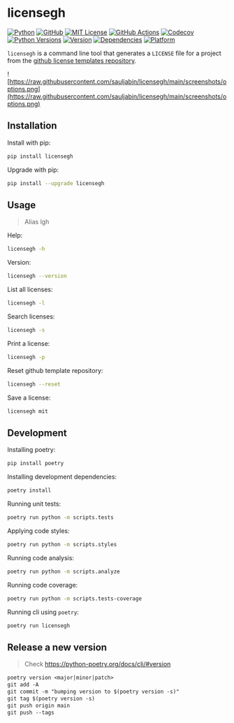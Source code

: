 # licensegh

<a href="https://www.python.org/"><img alt="Python" src="https://img.shields.io/badge/-python-success?logo=python&logoColor=white"></a>
<a href="https://github.com/sauljabin/licensegh"><img alt="GitHub" src="https://img.shields.io/badge/status-active-brightgreen"></a>
<a href="https://github.com/sauljabin/licensegh/blob/main/LICENSE"><img alt="MIT License" src="https://img.shields.io/github/license/sauljabin/licensegh"></a>
<a href="https://github.com/sauljabin/licensegh/actions"><img alt="GitHub Actions" src="https://img.shields.io/github/actions/workflow/status/sauljabin/licensegh/main.yml?branch=main"></a>
<a href="https://app.codecov.io/gh/sauljabin/licensegh"><img alt="Codecov" src="https://img.shields.io/codecov/c/github/sauljabin/licensegh"></a>
<a href="https://pypi.org/project/licensegh"><img alt="Python Versions" src="https://img.shields.io/pypi/pyversions/licensegh"></a>
<a href="https://pypi.org/project/licensegh"><img alt="Version" src="https://img.shields.io/pypi/v/licensegh"></a>
<a href="https://libraries.io/pypi/licensegh"><img alt="Dependencies" src="https://img.shields.io/librariesio/release/pypi/licensegh"></a>
<a href="https://pypi.org/project/licensegh"><img alt="Platform" src="https://img.shields.io/badge/platform-linux%20%7C%20osx-blueviolet"></a>

`licensegh` is a command line tool that generates a `LICENSE` file for a project from the [github license templates repository](https://github.com/github/choosealicense.com/tree/gh-pages/_licenses).

![https://raw.githubusercontent.com/sauljabin/licensegh/main/screenshots/options.png](https://raw.githubusercontent.com/sauljabin/licensegh/main/screenshots/options.png)

## Installation

Install with pip:
```sh
pip install licensegh
```

Upgrade with pip:
```sh
pip install --upgrade licensegh
```

## Usage

> Alias lgh

Help:
```sh
licensegh -h
```

Version:
```sh
licensegh --version
```

List all licenses:
```sh
licensegh -l
```

Search licenses:
```sh
licensegh -s
```

Print a license: 
```sh
licensegh -p
```

Reset github template repository:
```sh
licensegh --reset
```

Save a license:
```sh
licensegh mit
```

## Development

Installing poetry:
```sh
pip install poetry
```

Installing development dependencies:
```sh
poetry install
```

Running unit tests:
```sh
poetry run python -m scripts.tests
```

Applying code styles:
```sh
poetry run python -m scripts.styles
```

Running code analysis:
```sh
poetry run python -m scripts.analyze
```

Running code coverage:
```sh
poetry run python -m scripts.tests-coverage
```

Running cli using `poetry`:
```sh
poetry run licensegh
```

## Release a new version

> Check https://python-poetry.org/docs/cli/#version

```shell
poetry version <major|minor|patch>
git add -A
git commit -m "bumping version to $(poetry version -s)"
git tag $(poetry version -s)
git push origin main
git push --tags
```